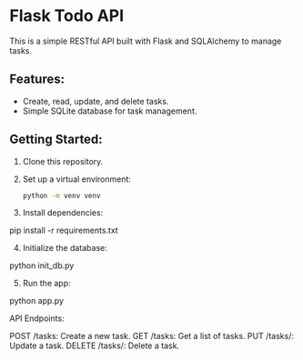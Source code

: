 # Flask Todo API

This is a simple RESTful API built with Flask and SQLAlchemy to manage tasks.

## Features:
- Create, read, update, and delete tasks.
- Simple SQLite database for task management.

## Getting Started:

1. Clone this repository.

2. Set up a virtual environment:
   ```bash
   python -m venv venv

3. Install dependencies:

pip install -r requirements.txt

4. Initialize the database:

python init_db.py

5. Run the app:

python app.py

API Endpoints:

POST /tasks: Create a new task.
GET /tasks: Get a list of tasks.
PUT /tasks/<id>: Update a task.
DELETE /tasks/<id>: Delete a task.
